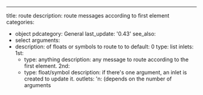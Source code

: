 ---
title: route
description: route messages according to first element
categories:
- object
pdcategory: General
last_update: '0.43'
see_also:
- select
arguments:
- description: of floats or symbols to route to to 
  default: 0  type: list
inlets:
  1st:
  - type: anything
    description: any message to route according to the first element.
  2nd:
  - type: float/symbol
    description: if there's one argument,  an inlet is created to update it.
outlets:
  'n: (depends on the number of arguments